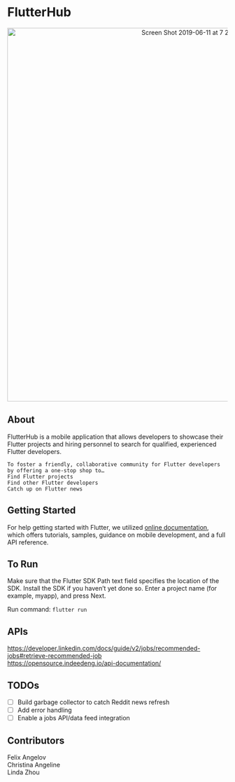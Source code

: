 # FlutterHub

<center> <img width="853" alt="Screen Shot 2019-06-11 at 7 24 48 PM" src="https://user-images.githubusercontent.com/16420802/59315292-bf9cc100-8c7e-11e9-8b99-2b1a26e9b85a.png"> </center>

## About 
FlutterHub is a mobile application that allows developers to showcase their Flutter projects and hiring personnel to search for qualified, experienced Flutter developers. 

```
To foster a friendly, collaborative community for Flutter developers by offering a one-stop shop to…
Find Flutter projects
Find other Flutter developers
Catch up on Flutter news
```

## Getting Started

For help getting started with Flutter, we utilized [online documentation](https://flutter.dev/docs), which offers tutorials, 
samples, guidance on mobile development, and a full API reference.

## To Run

Make sure that the Flutter SDK Path text field specifies the location of the SDK. Install the SDK if you haven’t yet done so.
Enter a project name (for example, myapp), and press Next.

Run command: `flutter run`

## APIs
https://developer.linkedin.com/docs/guide/v2/jobs/recommended-jobs#retrieve-recommended-job </br>
https://opensource.indeedeng.io/api-documentation/

## TODOs
- [ ] Build garbage collector to catch Reddit news refresh
- [ ] Add error handling
- [ ] Enable a jobs API/data feed integration

## Contributors

Felix Angelov </br>
Christina Angeline </br>
Linda Zhou


